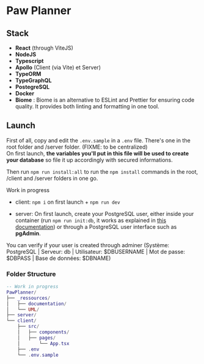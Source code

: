 # Paw Planner

## Stack
- **React** (through ViteJS)
- **NodeJS**
- **Typescript**
- **Apollo** (Client (via Vite) et Server)
- **TypeORM**
- **TypeGraphQL**
- **PostegreSQL**
- **Docker**
- **Biome** : Biome is an alternative to ESLint and Prettier for ensuring code quality. It provides both linting and formatting in one tool.

## Launch

First of all, copy and edit the `.env.sample` in a `.env` file. There's one in the root folder and /server folder. (FIXME: to be centralized)<br>
On first launch, **the variables you'll put in this file will be used to create your database** so file it up accordingly with secured informations.

Then run `npm run install:all` to run the `npm install` commands in the root, /client and /server folders in one go. 

Work in progress
- client: `npm i` on first launch + `npm run dev`

- server: On first launch, create your PostgreSQL user, either inside your container (run `npm run init:db`, it works as explained in [this documentation](./_ressources/documentation/Database_initialization.md)) or through a PostgreSQL user interface such as **pgAdmin**.

You can verify if your user is created through adminer (Système: PostgreSQL | Serveur: db | Utilisateur: $DBUSERNAME | Mot de passe: $DBPASS | Base de données: $DBNAME)


### Folder Structure

```lua
-- Work in progress
PawPlanner/
├── _ressources/
│   ├── documentation/
│   └── UML/
├── server/
└── client/
    ├── src/
    │   ├── components/
    │   ├── pages/
    │       └── App.tsx
    ├── .env
    └── .env.sample
```
